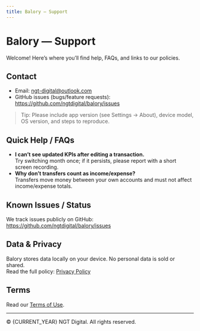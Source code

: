 ```yaml
---
title: Balory — Support
---
```


# Balory — Support

Welcome! Here’s where you’ll find help, FAQs, and links to our policies.

## Contact
- Email: [ngt-digital@outlook.com](mailto:ngt-digital@outlook.com)
- GitHub issues (bugs/feature requests): <https://github.com/ngtdigital/balory/issues>

> Tip: Please include app version (see Settings → About), device model, OS version, and steps to reproduce.

## Quick Help / FAQs
- **I can’t see updated KPIs after editing a transaction.**  
  Try switching month once; if it persists, please report with a short screen recording.
- **Why don’t transfers count as income/expense?**  
  Transfers move money between your own accounts and must not affect income/expense totals.

## Known Issues / Status
We track issues publicly on GitHub:  
<https://github.com/ngtdigital/balory/issues>

## Data & Privacy
Balory stores data locally on your device. No personal data is sold or shared.  
Read the full policy: [Privacy Policy](./privacy-policy)

## Terms
Read our [Terms of Use](./terms).

---

© {CURRENT_YEAR} NGT Digital. All rights reserved.
